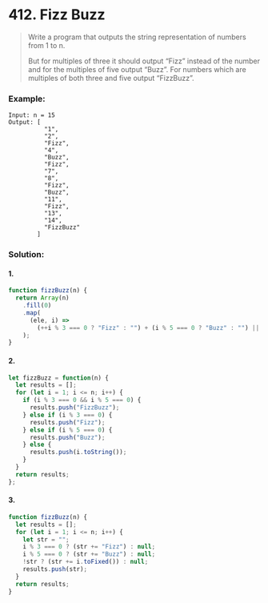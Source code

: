 # 412. Fizz Buzz

> Write a program that outputs the string representation of numbers from 1 to n.
>
> But for multiples of three it should output “Fizz” instead of the number and for the multiples of five output “Buzz”. For numbers which are multiples of both three and five output “FizzBuzz”.

### Example:

```
Input: n = 15
Output: [
          "1",
          "2",
          "Fizz",
          "4",
          "Buzz",
          "Fizz",
          "7",
          "8",
          "Fizz",
          "Buzz",
          "11",
          "Fizz",
          "13",
          "14",
          "FizzBuzz"
        ]
```

### Solution:

#### 1.

```javascript
function fizzBuzz(n) {
  return Array(n)
    .fill(0)
    .map(
      (ele, i) =>
        (++i % 3 === 0 ? "Fizz" : "") + (i % 5 === 0 ? "Buzz" : "") || "" + i
    );
}
```

#### 2.

```javascript
let fizzBuzz = function(n) {
  let results = [];
  for (let i = 1; i <= n; i++) {
    if (i % 3 === 0 && i % 5 === 0) {
      results.push("FizzBuzz");
    } else if (i % 3 === 0) {
      results.push("Fizz");
    } else if (i % 5 === 0) {
      results.push("Buzz");
    } else {
      results.push(i.toString());
    }
  }
  return results;
};
```

#### 3.

```javascript
function fizzBuzz(n) {
  let results = [];
  for (let i = 1; i <= n; i++) {
    let str = "";
    i % 3 === 0 ? (str += "Fizz") : null;
    i % 5 === 0 ? (str += "Buzz") : null;
    !str ? (str += i.toFixed()) : null;
    results.push(str);
  }
  return results;
}
```
